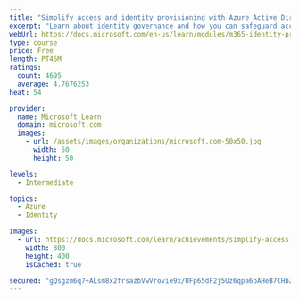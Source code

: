 ```yaml
---
title: "Simplify access and identity provisioning with Azure Active Directory"
excerpt: "Learn about identity governance and how you can safeguard access to your organization’s data."
webUrl: https://docs.microsoft.com/en-us/learn/modules/m365-identity-provisioning/
type: course
price: Free
length: PT46M
ratings:
  count: 4695
  average: 4.7676253
heat: 54

provider:
  name: Microsoft Learn
  domain: microsoft.com
  images:
    - url: /assets/images/organizations/microsoft.com-50x50.jpg
      width: 50
      height: 50

levels:
  - Intermediate

topics:
  - Azure
  - Identity

images:
  - url: https://docs.microsoft.com/learn/achievements/simplify-access-and-identity-provisioning-with-microsoft-365-social.png
    width: 800
    height: 400
    isCached: true

secured: "gQsgzm6q7+ALsm8x2frsazbVwVrovie9x/UFp65dF2j5Uz6qpa6bAHeB7CHbZNYcbpLrR+VILMZxJWO6HL3YUFrUhafym4X8tmMvn+K8rVP6y7cmhoZtOjoDqd1MbXW5U9ZqQLh7x6rAtzMkYfhryRpCP3FU9S/FUP9sLrORJPJSAdNaiWle6zfWtXMx3/jG7XEkfVdLvY8qRI0h1Aht/Ds5W/DKESxHqpemBATBnUcqgchVquNF1awIqzVJ0/fZZxYFWC8DVR4XSH5/nCry6QcZ8o8BjvbF8lIni0EguoldHMV2TxTYWkxz4N4QzECsGn7E26ZaVaIkDaQOmL5ZrKu4V+XMnqGtpUhZJJ7rJsJNA+PorbCOXX9ES+qKUn5yJqbEKfrE82zg5BJDREfetUiZpjc5XPcvNvTumrtK8Jc=;XaVbYEHMJ16yTolkZBjKqg=="
---
```


